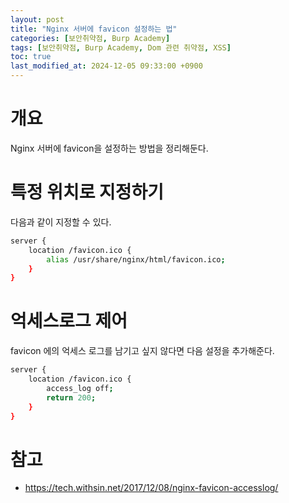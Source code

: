 ```yaml
---
layout: post
title: "Nginx 서버에 favicon 설정하는 법"
categories: [보안취약점, Burp Academy]
tags: [보안취약점, Burp Academy, Dom 관련 취약점, XSS]
toc: true
last_modified_at: 2024-12-05 09:33:00 +0900
---
```



# 개요
Nginx 서버에 favicon을 설정하는 방법을 정리해둔다. 

# 특정 위치로 지정하기

다음과 같이 지정할 수 있다. 

```sh
server {
    location /favicon.ico {
        alias /usr/share/nginx/html/favicon.ico;
    }
}
```


# 억세스로그 제어

favicon 에의 억세스 로그를 남기고 싶지 않다면 다음 설정을 추가해준다. 

```sh
server {
    location /favicon.ico {
        access_log off;
        return 200;
    }
}
```

# 참고 
- https://tech.withsin.net/2017/12/08/nginx-favicon-accesslog/